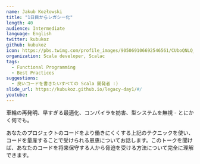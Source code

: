 ```yaml
---
name: Jakub Kozłowski
title: "1日目からレガシー化"
length: 40
audience: Intermediate
language: English
twitter: kubukoz
github: kubukoz
icon: https://pbs.twimg.com/profile_images/905069106692546561/CUboQNLQ_400x400.jpg
organization: Scala developer, Scalac
tags:
  - Functional Programming
  - Best Practices
suggestions:
  - 良いコードを書きたいすべての Scala 開発者 :)
slide_url: https://kubukoz.github.io/legacy-day1/#/
youtube: 
---
```

車輪の再発明、早すぎる最適化、コンパイラを妨害、型システムを無視 - とにかく何でも。

あなたのプロジェクトのコードをより働きにくくする上記のテクニックを使い、コードを量産することで受けられる恩恵についてお話します。このトークを聞けば、あなたのコードを将来保守する人から脅迫を受ける方法について完全に理解できます。
